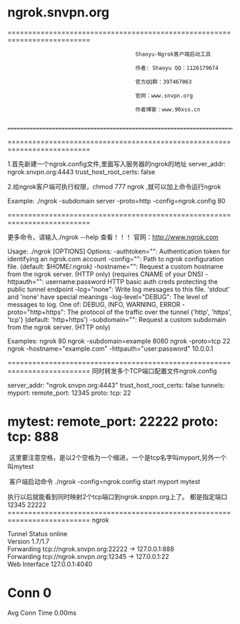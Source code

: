 # ngrok.snvpn.org





 ==========================================================================

                                            Shaoyu-Ngrok客户端启动工具

                                            作者: Shaoyu QQ：1126179674

                                            官方QQ群：397467063

                                            官网：www.snvpn.org

                                            作者博客：www.90xss.cn

                      ==========================================================================

==========================================================================

1.首先新建一个ngrok.config文件,里面写入服务器的ngrok的地址
server_addr: ngrok.snvpn.org:4443
trust_host_root_certs: false

2.给ngrok客户端可执行权限，chmod 777 ngrok ,就可以加上命令运行ngrok

Example: ./ngrok -subdomain server  -proto=http -config=ngrok.config 80

==========================================================================


更多命令，请输入./ngrok  --help 查看！！！ 官网：http://www.ngrok.com

Usage: ./ngrok [OPTIONS] <local port or address>
Options:
  -authtoken="": Authentication token for identifying an ngrok.com account
  -config="": Path to ngrok configuration file. (default: $HOME/.ngrok)
  -hostname="": Request a custom hostname from the ngrok server. (HTTP only) (requires CNAME of your DNS)
  -httpauth="": username:password HTTP basic auth creds protecting the public tunnel endpoint
  -log="none": Write log messages to this file. 'stdout' and 'none' have special meanings
  -log-level="DEBUG": The level of messages to log. One of: DEBUG, INFO, WARNING, ERROR
  -proto="http+https": The protocol of the traffic over the tunnel {'http', 'https', 'tcp'} (default: 'http+https')
  -subdomain="": Request a custom subdomain from the ngrok server. (HTTP only)

Examples:
	ngrok 80
	ngrok -subdomain=example 8080
	ngrok -proto=tcp 22
	ngrok -hostname="example.com" -httpauth="user:password" 10.0.0.1
	
==========================================================================
同时转发多个TCP端口配置文件ngrok.config

server_addr: "ngrok.snvpn.org:4443"
trust_host_root_certs: false
tunnels:
  myport:
    remote_port: 12345
    proto:
      tcp: 22

  mytest:
    remote_port: 22222
    proto:
      tcp: 888
========================================================================== 
  这里要注意空格，是以2个空格为一个缩进，一个是tcp名字叫myport,另外一个叫mytest
  
  客户端启动命令 ./ngrok  -config=ngrok.config start myport mytest
  
  执行以后就能看到同时映射2个tcp端口到ngrok.snppn.org上了。
  都是指定端口12345   22222                                                                                                                ==========================================================================                                                               ngrok
																   
Tunnel Status                 online                                                                                     
Version                       1.7/1.7                                                                                     
Forwarding                    tcp://ngrok.snvpn.org:22222 -> 127.0.0.1:888                                               
Forwarding                    tcp://ngrok.snvpn.org:12345 -> 127.0.0.1:22                                                 
Web Interface                 127.0.0.1:4040                                           
# Conn                        0   
Avg Conn Time                 0.00ms                                                                                                                                                                                                           
